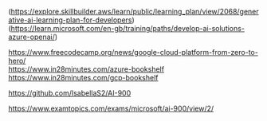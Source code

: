 (https://explore.skillbuilder.aws/learn/public/learning_plan/view/2068/generative-ai-learning-plan-for-developers)  
(https://learn.microsoft.com/en-gb/training/paths/develop-ai-solutions-azure-openai/)  


https://www.freecodecamp.org/news/google-cloud-platform-from-zero-to-hero/  
https://www.in28minutes.com/azure-bookshelf  
https://www.in28minutes.com/gcp-bookshelf  
 
https://github.com/IsabellaS2/AI-900  
 
https://www.examtopics.com/exams/microsoft/ai-900/view/2/  
